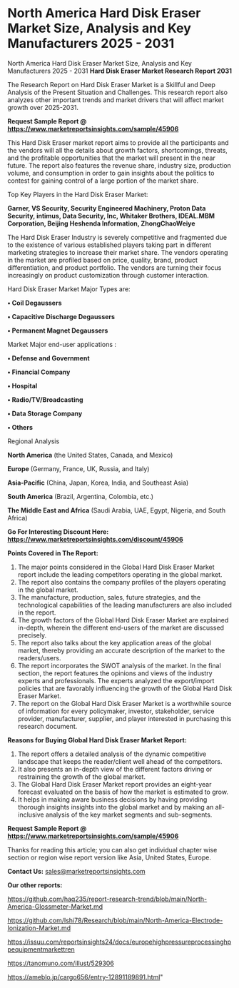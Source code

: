 # North America Hard Disk Eraser Market Size, Analysis and Key Manufacturers 2025 - 2031
North America Hard Disk Eraser Market Size, Analysis and Key Manufacturers 2025 - 2031
<strong>Hard Disk Eraser Market Research Report 2031</strong>

The Research Report on Hard Disk Eraser Market is a Skillful and Deep Analysis of the Present Situation and Challenges. This research report also analyzes other important trends and market drivers that will affect market growth over 2025-2031.

<strong>Request Sample Report @ <a href=https://www.marketreportsinsights.com/sample/45906>https://www.marketreportsinsights.com/sample/45906</a></strong>

This Hard Disk Eraser market report aims to provide all the participants and the vendors will all the details about growth factors, shortcomings, threats, and the profitable opportunities that the market will present in the near future. The report also features the revenue share, industry size, production volume, and consumption in order to gain insights about the politics to contest for gaining control of a large portion of the market share.

Top Key Players in the Hard Disk Eraser Market:

<strong>Garner, VS Security, Security Engineered Machinery, Proton Data Security, intimus, Data Security, Inc, Whitaker Brothers, IDEAL.MBM Corporation, Beijing Heshenda Information, ZhongChaoWeiye</strong>

The Hard Disk Eraser Industry is severely competitive and fragmented due to the existence of various established players taking part in different marketing strategies to increase their market share. The vendors operating in the market are profiled based on price, quality, brand, product differentiation, and product portfolio. The vendors are turning their focus increasingly on product customization through customer interaction.

Hard Disk Eraser Market Major Types are:

<strong>•  Coil Degaussers

•  Capacitive Discharge Degaussers

•  Permanent Magnet Degaussers</strong>

Market Major end-user applications :

<strong>•  Defense and Government

•  Financial Company

•  Hospital

•  Radio/TV/Broadcasting

•  Data Storage Company

•  Others</strong>

Regional Analysis

</u><strong><b>North America</b></strong> (the United States, Canada, and Mexico)

<strong><b>Europe </b></strong>(Germany, France, UK, Russia, and Italy)

<strong><b>Asia-Pacific</b></strong> (China, Japan, Korea, India, and Southeast Asia)

<strong><b>South America</b></strong> (Brazil, Argentina, Colombia, etc.)

<strong><b>The Middle East and Africa</b></strong> (Saudi Arabia, UAE, Egypt, Nigeria, and South Africa)

<strong>Go For Interesting Discount Here: <a href=https://www.marketreportsinsights.com/discount/45906>https://www.marketreportsinsights.com/discount/45906</a></strong>

<strong>Points Covered in The Report:</strong>
<ol>
  <li>The major points considered in the Global Hard Disk Eraser Market report include the leading competitors operating in the global market.</li>
  <li>The report also contains the company profiles of the players operating in the global market.</li>
  <li>The manufacture, production, sales, future strategies, and the technological capabilities of the leading manufacturers are also included in the report.</li>
  <li>The growth factors of the Global Hard Disk Eraser Market are explained in-depth, wherein the different end-users of the market are discussed precisely.</li>
  <li>The report also talks about the key application areas of the global market, thereby providing an accurate description of the market to the readers/users.</li>
  <li>The report incorporates the SWOT analysis of the market. In the final section, the report features the opinions and views of the industry experts and professionals. The experts analyzed the export/import policies that are favorably influencing the growth of the Global Hard Disk Eraser Market.</li>
  <li>The report on the Global Hard Disk Eraser Market is a worthwhile source of information for every policymaker, investor, stakeholder, service provider, manufacturer, supplier, and player interested in purchasing this research document.</li>
</ol>
<strong>Reasons for Buying Global Hard Disk Eraser Market Report:</strong>

<ol>
  <li>The report offers a detailed analysis of the dynamic competitive landscape that keeps the reader/client well ahead of the competitors.</li>
  <li>It also presents an in-depth view of the different factors driving or restraining the growth of the global market.</li>
  <li>The Global Hard Disk Eraser Market report provides an eight-year forecast evaluated on the basis of how the market is estimated to grow.</li>
  <li>It helps in making aware business decisions by having providing thorough insights insights into the global market and by making an all-inclusive analysis of the key market segments and sub-segments.</li>
</ol>
<strong>Request Sample Report @ <a href=https://www.marketreportsinsights.com/sample/45906>https://www.marketreportsinsights.com/sample/45906</a></strong>


Thanks for reading this article; you can also get individual chapter wise section or region wise report version like Asia, United States, Europe.

<strong>Contact Us:</strong>
sales@marketreportsinsights.com

<strong>Our other reports:</strong>

<a href=https://github.com/haq235/report-research-trend/blob/main/North-America-Glossmeter-Market.md>https://github.com/haq235/report-research-trend/blob/main/North-America-Glossmeter-Market.md</a>

<a href=https://github.com/Ishi78/Research/blob/main/North-America-Electrode-Ionization-Market.md>https://github.com/Ishi78/Research/blob/main/North-America-Electrode-Ionization-Market.md</a>

<a href=https://issuu.com/reportsinsights24/docs/europehighpressureprocessinghppequipmentmarkettren>https://issuu.com/reportsinsights24/docs/europehighpressureprocessinghppequipmentmarkettren</a>

<a href=https://tanomuno.com/illust/529306>https://tanomuno.com/illust/529306</a>

<a href=https://ameblo.jp/cargo656/entry-12891189891.html>https://ameblo.jp/cargo656/entry-12891189891.html</a>"
